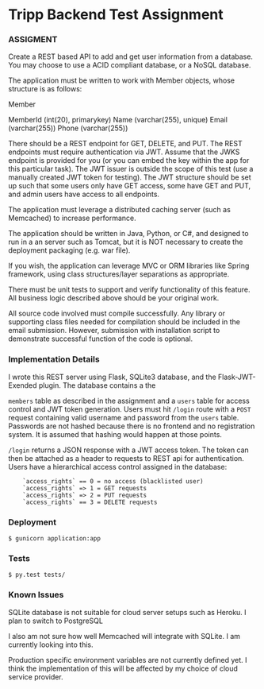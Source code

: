 # Tripp Backend Test Assignment

### ASSIGMENT

Create a REST based API to add and get user information from a database. You may choose
to use a ACID compliant database, or a NoSQL database.

The application must be written to work with Member objects, whose structure is as follows:

Member

MemberId (int(20), primarykey)
Name (varchar(255), unique)
Email (varchar(255))
Phone (varchar(255))

There should be a REST endpoint for GET, DELETE, and PUT. The REST endpoints must
require authentication via JWT. Assume that the JWKS endpoint is provided for you (or you can
embed the key within the app for this particular task). The JWT issuer is outside the scope of
this test (use a manually created JWT token for testing). The JWT structure should be set up
such that some users only have GET access, some have GET and PUT, and admin users have
access to all endpoints.

The application must leverage a distributed caching server (such as Memcached) to increase
performance.

The application should be written in Java, Python, or C#, and designed to run in a an server
such as Tomcat, but it is NOT necessary to create the deployment packaging (e.g. war file).

If you wish, the application can leverage MVC or ORM libraries like Spring framework, using
class structures/layer separations as appropriate.

There must be unit tests to support and verify functionality of this feature. All business logic
described above should be your original work.

All source code involved must compile successfully. Any library or supporting class files needed
for compilation should be included in the email submission. However, submission with
installation script to demonstrate successful function of the code is optional.


### Implementation Details

I wrote this REST server using Flask, SQLite3 database, and 
the Flask-JWT-Exended plugin. The database contains a the

`members` table as described in the assignment and a `users`
table for access control and JWT token generation. Users must
hit `/login` route with a `POST` request containing valid 
username and password from the `users` table. Passwords are
not hashed because there is no frontend and no registration
system. It is assumed that hashing would happen at those points.

`/login` returns a JSON response with a JWT access token. The
token can then be attached as a header to requests to REST api
for authentication. Users have a hierarchical access control
assigned in the database: 
        
        `access_rights` == 0 = no access (blacklisted user)
        `access_rights` => 1 = GET requests
        `access_rights` => 2 = PUT requests
        `access_rights` == 3 = DELETE requests



### Deployment

```
$ gunicorn application:app
```

### Tests

```
$ py.test tests/
```

### Known Issues

SQLite database is not suitable for cloud server setups such
as Heroku. I plan to switch to PostgreSQL

I also am not sure how well Memcached will integrate with SQLite.
I am currently looking into this.

Production specific environment variables are not currently 
defined yet. I think the implementation of this will be affected
by my choice of cloud service provider.
